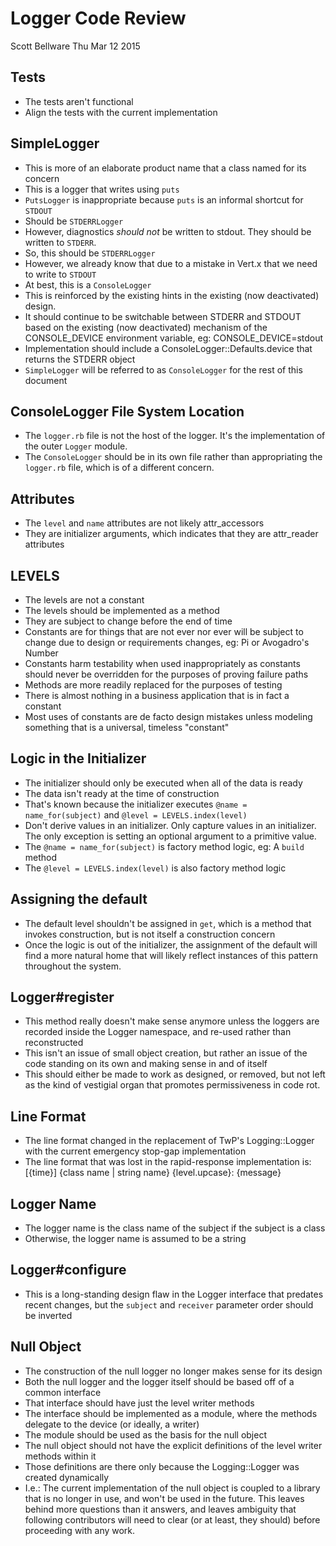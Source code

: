 # Logger Code Review
Scott Bellware
Thu Mar 12 2015

## Tests
- The tests aren't functional
- Align the tests with the current implementation

## SimpleLogger
- This is more of an elaborate product name that a class named for its concern
- This is a logger that writes using `puts`
- `PutsLogger` is inappropriate because `puts` is an informal shortcut for `STDOUT`
- Should be `STDERRLogger`
- However, diagnostics *should not* be written to stdout. They should be written to `STDERR`.
- So, this should be `STDERRLogger`
- However, we already know that due to a mistake in Vert.x that we need to write to `STDOUT`
- At best, this is a `ConsoleLogger`
- This is reinforced by the existing hints in the existing (now deactivated) design.
- It should continue to be switchable between STDERR and STDOUT based on the existing (now deactivated) mechanism of the CONSOLE_DEVICE environment variable, eg: CONSOLE_DEVICE=stdout
- Implementation should include a ConsoleLogger::Defaults.device that returns the STDERR object
- `SimpleLogger` will be referred to as `ConsoleLogger` for the rest of this document

## ConsoleLogger File System Location
- The `logger.rb` file is not the host of the logger. It's the implementation of the outer `Logger` module.
- The `ConsoleLogger` should be in its own file rather than appropriating the `logger.rb` file, which is of a different concern.

## Attributes
- The `level` and `name` attributes are not likely attr_accessors
- They are initializer arguments, which indicates that they are attr_reader attributes

## LEVELS
- The levels are not a constant
- The levels should be implemented as a method
- They are subject to change before the end of time
- Constants are for things that are not ever nor ever will be subject to change due to design or requirements changes, eg: Pi or Avogadro's Number
- Constants harm testability when used inappropriately as constants should never be overridden for the purposes of proving failure paths
- Methods are more readily replaced for the purposes of testing
- There is almost nothing in a business application that is in fact a constant
- Most uses of constants are de facto design mistakes unless modeling something that is a universal, timeless "constant"

## Logic in the Initializer
- The initializer should only be executed when all of the data is ready
- The data isn't ready at the time of construction
- That's known because the initializer executes `@name = name_for(subject)` and `@level = LEVELS.index(level)`
- Don't derive values in an initializer. Only capture values in an initializer. The only exception is setting an optional argument to a primitive value.
- The `@name = name_for(subject)` is factory method logic, eg: A `build` method
- The `@level = LEVELS.index(level)` is also factory method logic

## Assigning the default
- The default level shouldn't be assigned in `get`, which is a method that invokes construction, but is not itself a construction concern
- Once the logic is out of the initializer, the assignment of the default will find a more natural home that will likely reflect instances of this pattern throughout the system.

## Logger#register
- This method really doesn't make sense anymore unless the loggers are recorded inside the Logger namespace, and re-used rather than reconstructed
- This isn't an issue of small object creation, but rather an issue of the code standing on its own and making sense in and of itself
- This should either be made to work as designed, or removed, but not left as the kind of vestigial organ that promotes permissiveness in code rot.

## Line Format
- The line format changed in the replacement of TwP's Logging::Logger with the current emergency stop-gap implementation
- The line format that was lost in the rapid-response implementation is:
[{time}] {class name | string name} {level.upcase}: {message}

## Logger Name
- The logger name is the class name of the subject if the subject is a class
- Otherwise, the logger name is assumed to be a string

## Logger#configure
- This is a long-standing design flaw in the Logger interface that predates recent changes, but the `subject` and `receiver` parameter order should be inverted

## Null Object
- The construction of the null logger no longer makes sense for its design
- Both the null logger and the logger itself should be based off of a common interface
- That interface should have just the level writer methods
- The interface should be implemented as a module, where the methods delegate to the device (or ideally, a writer)
- The module should be used as the basis for the null object
- The null object should not have the explicit definitions of the level writer methods within it
- Those definitions are there only because the Logging::Logger was created dynamically
- I.e.: The current implementation of the null object is coupled to a library that is no longer in use, and won't be used in the future. This leaves behind more questions than it answers, and leaves ambiguity that following contributors will need to clear (or at least, they should) before proceeding with any work.
